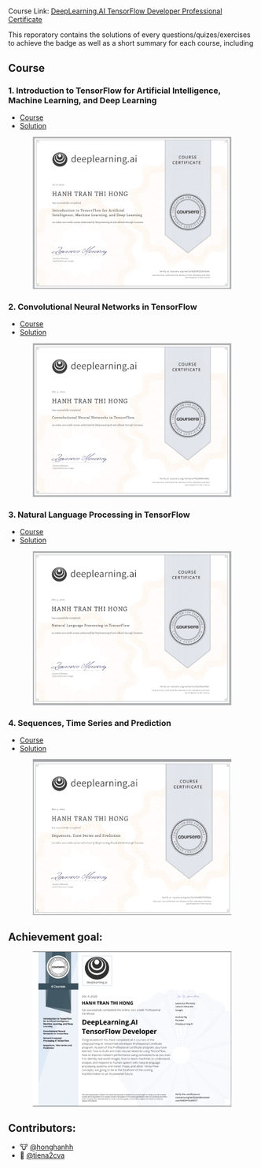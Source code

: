 # 

Course Link: [DeepLearning.AI TensorFlow Developer Professional Certificate](https://www.coursera.org/professional-certificates/tensorflow-in-practice)



This reporatory contains the solutions of every questions/quizes/exercises to achieve the badge as well as a short summary for each course, including

## Course

### 1. Introduction to TensorFlow for Artificial Intelligence, Machine Learning, and Deep Learning

- [Course](https://www.coursera.org/learn/introduction-tensorflow)
- [Solution](./Course%201:%20Introduction%20to%20Tensorflow/README.md)

<p align="center">
    <img src="./Badges/Intro-to-TF.png" width="80%" height="50%" title="Badge 1" >
</p>

### 2. Convolutional Neural Networks in TensorFlow

- [Course](https://www.coursera.org/learn/convolutional-neural-networks-tensorflow)
- [Solution](./Course%202:%20Convolutional%20Neural%20Networks%20in%20Tensorflow/README.md)


<p align="center">
    <img src="./Badges/CNN-in-TF.png" width="80%" height="50%" title="Badge 2" >
</p>

### 3. Natural Language Processing in TensorFlow

- [Course](https://www.coursera.org/learn/natural-language-processing-tensorflow)
- [Solution](./Course%203:%20Natural%20Language%20Processing%20in%20Tensorflow/README.md)

<p align="center">
    <img src="./Badges/NLP-in-TF.png" width="80%" height="50%" title="Badge 3" >
</p>

### 4. Sequences, Time Series and Prediction

- [Course](https://www.coursera.org/learn/tensorflow-sequences-time-series-and-prediction)
- [Solution](./Course%204:%20Sequences%2C%20Time%20Series%2C%20and%20Prediction/README.md)

<p align="center">
    <img src="./Badges/Timeseries-in-TF.png" width="80%" height="50%" title="Badge 4" >
</p>

## Achievement goal:

<p align="center">
    <img src="./Badges/TF-dev.png" width="80%" height="50%" title="Badge 4" >
</p>

## Contributors:

- 🐮 [@honghanhh](https://github.com/honghanhh)
- 🐔 [@tiena2cva](https://github.com/tiena2cva)
